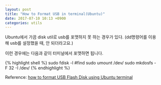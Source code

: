 ```yaml
---
layout: post
title: "How to Format USB in terminal(Ubuntu)"
date: 2017-07-10 10:13 +0900
categories: utils
---
```


Ubuntu에서 가끔 disk util로 usb를 포맷하지 못 하는 경우가 있다.
(dd명령어를 이용해 usb를 설정했을 때, 안 되더라고요.)

이런 경우에는 다음과 같이 터미널에서 포맷하면 됩니다.

{% highlight shell %}
sudo fdisk -l #find <device name>
sudo umount /dev/<device name>
sudo mkdosfs -F 32 -I /dev/<device name>
{% endhighlight %}

Reference: [how to format USB Flash Disk using Ubuntu terminal]

[how to format USB Flash Disk using Ubuntu terminal]: https://askubuntu.com/questions/662935/how-to-format-usb-flash-disk-using-ubuntu-terminal
